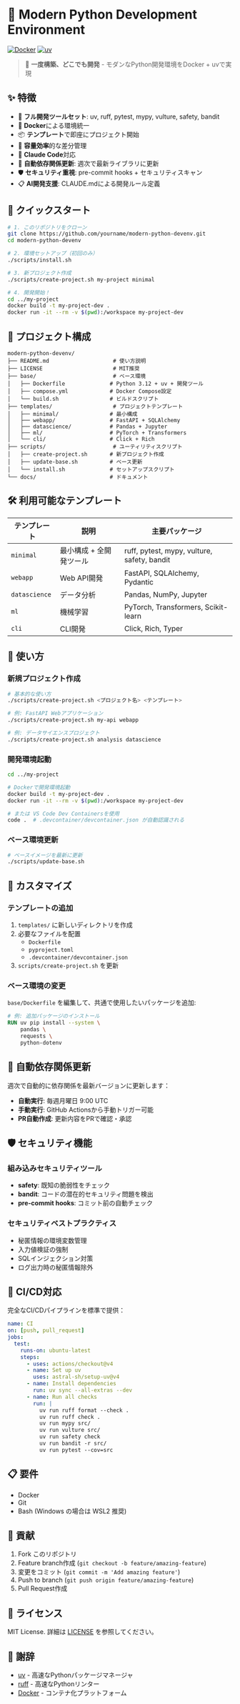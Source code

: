 # 🐍 Modern Python Development Environment

[![Docker](https://img.shields.io/badge/docker-%230db7ed.svg?style=for-the-badge&logo=docker&logoColor=white)](https://www.docker.com/)
[![uv](https://img.shields.io/badge/uv-package%20manager-blue?style=for-the-badge)](https://github.com/astral-sh/uv)

> 🚀 **一度構築、どこでも開発** - モダンなPython開発環境をDocker + uvで実現

## ✨ 特徴

- 🔧 **フル開発ツールセット**: uv, ruff, pytest, mypy, vulture, safety, bandit
- 🐳 **Docker**による環境統一  
- 📦 **テンプレート**で即座にプロジェクト開始
- 💾 **容量効率**的な差分管理
- 🤖 **Claude Code**対応
- 🔄 **自動依存関係更新**: 週次で最新ライブラリに更新
- 🛡️ **セキュリティ重視**: pre-commit hooks + セキュリティスキャン
- 📋 **AI開発支援**: CLAUDE.mdによる開発ルール定義

## 🚀 クイックスタート

```bash
# 1. このリポジトリをクローン
git clone https://github.com/yourname/modern-python-devenv.git
cd modern-python-devenv

# 2. 環境セットアップ（初回のみ）
./scripts/install.sh

# 3. 新プロジェクト作成
./scripts/create-project.sh my-project minimal

# 4. 開発開始！
cd ../my-project
docker build -t my-project-dev .
docker run -it --rm -v $(pwd):/workspace my-project-dev
```

## 📁 プロジェクト構成

```
modern-python-devenv/
├── README.md                    # 使い方説明
├── LICENSE                      # MIT推奨
├── base/                        # ベース環境
│   ├── Dockerfile              # Python 3.12 + uv + 開発ツール
│   ├── compose.yml             # Docker Compose設定
│   └── build.sh                # ビルドスクリプト
├── templates/                   # プロジェクトテンプレート
│   ├── minimal/                # 最小構成
│   ├── webapp/                 # FastAPI + SQLAlchemy
│   ├── datascience/            # Pandas + Jupyter
│   ├── ml/                     # PyTorch + Transformers
│   └── cli/                    # Click + Rich
├── scripts/                     # ユーティリティスクリプト
│   ├── create-project.sh       # 新プロジェクト作成
│   ├── update-base.sh          # ベース更新
│   └── install.sh              # セットアップスクリプト
└── docs/                       # ドキュメント
```

## 🛠️ 利用可能なテンプレート

| テンプレート | 説明 | 主要パッケージ |
|-------------|------|---------------|
| `minimal` | 最小構成 + 全開発ツール | ruff, pytest, mypy, vulture, safety, bandit |
| `webapp` | Web API開発 | FastAPI, SQLAlchemy, Pydantic |
| `datascience` | データ分析 | Pandas, NumPy, Jupyter |
| `ml` | 機械学習 | PyTorch, Transformers, Scikit-learn |
| `cli` | CLI開発 | Click, Rich, Typer |

## 📖 使い方

### 新規プロジェクト作成

```bash
# 基本的な使い方
./scripts/create-project.sh <プロジェクト名> <テンプレート>

# 例: FastAPI Webアプリケーション
./scripts/create-project.sh my-api webapp

# 例: データサイエンスプロジェクト
./scripts/create-project.sh analysis datascience
```

### 開発環境起動

```bash
cd ../my-project

# Dockerで開発環境起動
docker build -t my-project-dev .
docker run -it --rm -v $(pwd):/workspace my-project-dev

# または VS Code Dev Containersを使用
code .  # .devcontainer/devcontainer.json が自動認識される
```

### ベース環境更新

```bash
# ベースイメージを最新に更新
./scripts/update-base.sh
```

## 🔧 カスタマイズ

### テンプレートの追加

1. `templates/` に新しいディレクトリを作成
2. 必要なファイルを配置
   - `Dockerfile`
   - `pyproject.toml`
   - `.devcontainer/devcontainer.json`
3. `scripts/create-project.sh` を更新

### ベース環境の変更

`base/Dockerfile` を編集して、共通で使用したいパッケージを追加:

```dockerfile
# 例: 追加パッケージのインストール
RUN uv pip install --system \
    pandas \
    requests \
    python-dotenv
```

## 🔄 自動依存関係更新

週次で自動的に依存関係を最新バージョンに更新します：

- **自動実行**: 毎週月曜日 9:00 UTC
- **手動実行**: GitHub Actionsから手動トリガー可能  
- **PR自動作成**: 更新内容をPRで確認・承認

## 🛡️ セキュリティ機能

### 組み込みセキュリティツール
- **safety**: 既知の脆弱性をチェック
- **bandit**: コードの潜在的セキュリティ問題を検出
- **pre-commit hooks**: コミット前の自動チェック

### セキュリティベストプラクティス
- 秘匿情報の環境変数管理
- 入力値検証の強制
- SQLインジェクション対策
- ログ出力時の秘匿情報除外

## 🚀 CI/CD対応

完全なCI/CDパイプラインを標準で提供：

```yaml
name: CI
on: [push, pull_request]
jobs:
  test:
    runs-on: ubuntu-latest
    steps:
      - uses: actions/checkout@v4
      - name: Set up uv
        uses: astral-sh/setup-uv@v4
      - name: Install dependencies
        run: uv sync --all-extras --dev
      - name: Run all checks
        run: |
          uv run ruff format --check .
          uv run ruff check .
          uv run mypy src/
          uv run vulture src/
          uv run safety check
          uv run bandit -r src/
          uv run pytest --cov=src
```

## 📋 要件

- Docker
- Git
- Bash (Windows の場合は WSL2 推奨)

## 🤝 貢献

1. Fork このリポジトリ
2. Feature branch作成 (`git checkout -b feature/amazing-feature`)
3. 変更をコミット (`git commit -m 'Add amazing feature'`)
4. Push to branch (`git push origin feature/amazing-feature`)
5. Pull Request作成

## 📄 ライセンス

MIT License. 詳細は [LICENSE](LICENSE) を参照してください。

## 🙏 謝辞

- [uv](https://github.com/astral-sh/uv) - 高速なPythonパッケージマネージャ
- [ruff](https://github.com/charliermarsh/ruff) - 高速なPythonリンター
- [Docker](https://www.docker.com/) - コンテナ化プラットフォーム